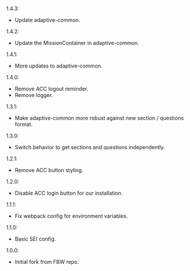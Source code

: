 1.4.3:
  - Update adaptive-common.

1.4.2:
  - Update the MissionContainer in adaptive-common.

1.4.1:
  - More updates to adaptive-common.

1.4.0:
  - Remove ACC logout reminder.
  - Remove logger.

1.3.1:
  - Make adaptive-common more robust against new section / questions format.

1.3.0:
  - Switch behavior to get sections and questions independently.

1.2.1:
  - Remove ACC button styling.

1.2.0:
  - Disable ACC login button for our installation.

1.1.1:
  - Fix webpack config for environment variables.

1.1.0:
  - Basic SEI config.

1.0.0:
  - Initial fork from FBW repo.

